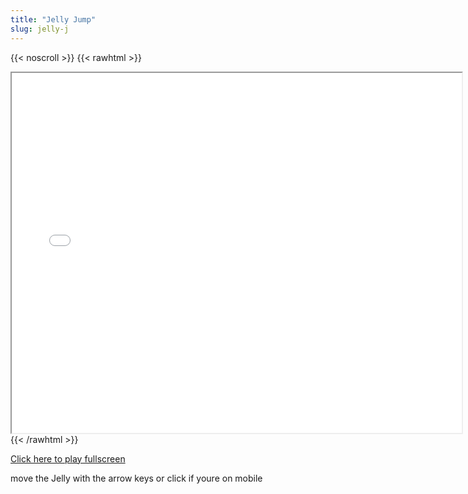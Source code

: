 ```yaml
---
title: "Jelly Jump"
slug: jelly-j
---
```


{{< noscroll >}}
{{< rawhtml >}}
<iframe width="720" height="576" name="iframe" src="/cjs-garchive/jelly-j/index.html"></iframe>
{{< /rawhtml >}}

[Click here to play fullscreen](/cjs-garchive/jelly-j/index.html)

move the Jelly with the arrow keys or click if youre on mobile
